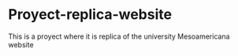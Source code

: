 # Proyect-replica-website
This is a proyect where it is replica of the university Mesoamericana website
